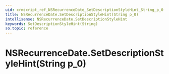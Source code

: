 ```yaml
---
uid: crmscript_ref_NSRecurrenceDate_SetDescriptionStyleHint_String_p_0
title: NSRecurrenceDate.SetDescriptionStyleHint(String p_0)
intellisense: NSRecurrenceDate.SetDescriptionStyleHint
keywords: SetDescriptionStyleHint(String)
so.topic: reference
---
```


# NSRecurrenceDate.SetDescriptionStyleHint(String p_0)

